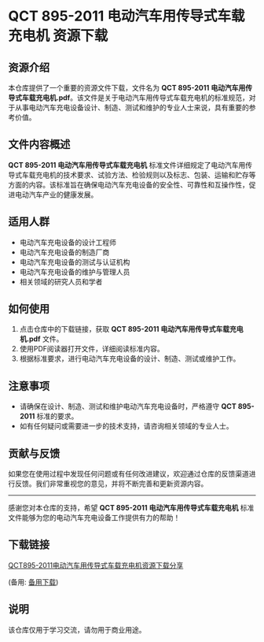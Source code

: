 # QCT 895-2011 电动汽车用传导式车载充电机 资源下载

## 资源介绍

本仓库提供了一个重要的资源文件下载，文件名为 **QCT 895-2011 电动汽车用传导式车载充电机.pdf**。该文件是关于电动汽车用传导式车载充电机的标准规范，对于从事电动汽车充电设备设计、制造、测试和维护的专业人士来说，具有重要的参考价值。

## 文件内容概述

**QCT 895-2011 电动汽车用传导式车载充电机** 标准文件详细规定了电动汽车用传导式车载充电机的技术要求、试验方法、检验规则以及标志、包装、运输和贮存等方面的内容。该标准旨在确保电动汽车充电设备的安全性、可靠性和互操作性，促进电动汽车产业的健康发展。

## 适用人群

- 电动汽车充电设备的设计工程师
- 电动汽车充电设备的制造厂商
- 电动汽车充电设备的测试与认证机构
- 电动汽车充电设备的维护与管理人员
- 相关领域的研究人员和学者

## 如何使用

1. 点击仓库中的下载链接，获取 **QCT 895-2011 电动汽车用传导式车载充电机.pdf** 文件。
2. 使用PDF阅读器打开文件，详细阅读标准内容。
3. 根据标准要求，进行电动汽车充电设备的设计、制造、测试或维护工作。

## 注意事项

- 请确保在设计、制造、测试和维护电动汽车充电设备时，严格遵守 **QCT 895-2011** 标准的要求。
- 如有任何疑问或需要进一步的技术支持，请咨询相关领域的专业人士。

## 贡献与反馈

如果您在使用过程中发现任何问题或有任何改进建议，欢迎通过仓库的反馈渠道进行反馈。我们非常重视您的意见，并将不断完善和更新资源内容。

---

感谢您对本仓库的支持，希望 **QCT 895-2011 电动汽车用传导式车载充电机** 标准文件能够为您的电动汽车充电设备工作提供有力的帮助！

## 下载链接
[QCT895-2011电动汽车用传导式车载充电机资源下载分享](https://pan.quark.cn/s/2d2f56012c03) 

(备用: [备用下载](https://pan.baidu.com/s/10kuIL8sxOK29jiwSmXbCaw?pwd=d4d2))

## 说明

该仓库仅用于学习交流，请勿用于商业用途。

